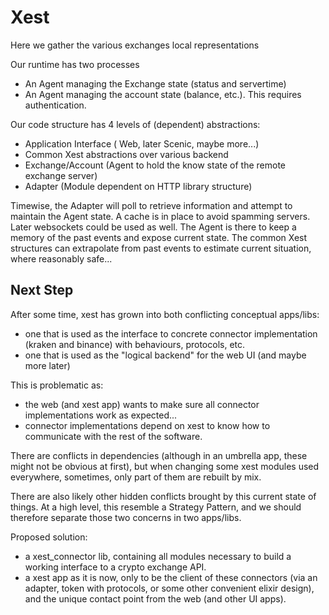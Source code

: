 # Xest

Here we gather the various exchanges local representations

Our runtime has two processes
- An Agent managing the Exchange state (status and servertime)
- An Agent managing the account state (balance, etc.). This requires authentication.

Our code structure has 4 levels of (dependent) abstractions:
- Application Interface ( Web, later Scenic, maybe more...)
- Common Xest abstractions over various backend
- Exchange/Account (Agent to hold the know state of the remote exchange server)
- Adapter (Module dependent on HTTP library structure)

Timewise, the Adapter will poll to retrieve information and attempt to maintain the Agent state.
A cache is in place to avoid spamming servers. Later websockets could be used as well.
The Agent is there to keep a memory of the past events and expose current state.
The common Xest structures can extrapolate from past events to estimate current situation, where reasonably safe...


## Next Step

After some time, xest has grown into both conflicting conceptual apps/libs:
- one that is used as the interface to concrete connector implementation (kraken and binance) with behaviours, protocols, etc.
- one that is used as the "logical backend" for the web UI (and maybe more later)

This is problematic as:
- the web (and xest app) wants to make sure all connector implementations work as expected...
- connector implementations depend on xest to know how to communicate with the rest of the software.

There are conflicts in dependencies (although in an umbrella app, these might not be obvious at first),
but when changing some xest modules used everywhere, sometimes, only part of them are rebuilt by mix.

There are also likely other hidden conflicts brought by this current state of things.
At a high level, this resemble a Strategy Pattern, and we should therefore separate those two concerns in two apps/libs.

Proposed solution:
- a xest_connector lib, containing all modules necessary to build a working interface to a crypto exchange API.
- a xest app as it is now, only to be the client of these connectors (via an adapter, token with protocols, or some other convenient elixir design),
  and the unique contact point from the web (and other UI apps).